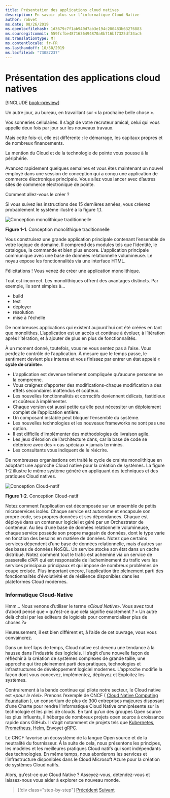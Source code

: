 ```yaml
---
title: Présentation des applications cloud natives
description: En savoir plus sur l’informatique Cloud Native
author: robvet
ms.date: 08/26/2019
ms.openlocfilehash: 1d3679c7f1ab940d7ab3e194c200483b63276883
ms.sourcegitcommit: 559fcfbe4871636494870a8b716bf7325df34ac5
ms.translationtype: MT
ms.contentlocale: fr-FR
ms.lasthandoff: 10/30/2019
ms.locfileid: "73087237"
---
```

# <a name="introduction-to-cloud-native-applications"></a>Présentation des applications cloud natives

[!INCLUDE [book-preview](../../../includes/book-preview.md)]

Un autre jour, au bureau, en travaillant sur « la prochaine belle chose ».

Vos sonneries cellulaires. Il s’agit de votre recruteur amical, celui qui vous appelle deux fois par jour sur les nouveaux travaux.

Mais cette fois-ci, elle est différente : le démarrage, les capitaux propres et de nombreux financements.

La mention du Cloud et de la technologie de pointe vous pousse à la périphérie.

Avancez rapidement quelques semaines et vous êtes maintenant un nouvel employé dans une session de conception qui a conçu une application de commerce électronique principale. Vous allez vous lancer avec d’autres sites de commerce électronique de pointe.

Comment allez-vous le créer ?

Si vous suivez les instructions des 15 dernières années, vous créerez probablement le système illustré à la figure 1,1.

![Conception monolithique traditionnelle](./media/monolithic-design.png)

**Figure 1-1**. Conception monolithique traditionnelle

Vous construisez une grande application principale contenant l’ensemble de votre logique de domaine. Il comprend des modules tels que l’identité, le catalogue, la commande et bien plus encore. L’application principale communique avec une base de données relationnelle volumineuse. Le noyau expose les fonctionnalités via une interface HTML.

Félicitations !  Vous venez de créer une application monolithique.

Tout est incorrect. Les monolithiques offrent des avantages distincts. Par exemple, ils sont simples à...

- build
- test
- déployer
- résolution
- mise à l'échelle

De nombreuses applications qui existent aujourd’hui ont été créées en tant que monolithes. L’application est un accès et continue à évoluer, à l’itération après l’itération, et à ajouter de plus en plus de fonctionnalités.

À un moment donné, toutefois, vous ne vous sentez pas à l’aise. Vous perdez le contrôle de l’application. À mesure que le temps passe, le sentiment devient plus intense et vous finissez par entrer un état appelé « **cycle de crainte**».

- L’application est devenue tellement compliquée qu’aucune personne ne la comprenne.
- Vous craignez d’apporter des modifications-chaque modification a des effets secondaires inattendus et coûteux.
- Les nouvelles fonctionnalités et correctifs deviennent délicats, fastidieux et coûteux à implémenter.
- Chaque version est aussi petite qu’elle peut nécessiter un déploiement complet de l’application entière.
- Un composant instable peut bloquer l’ensemble du système.
- Les nouvelles technologies et les nouveaux frameworks ne sont pas une option.
- Il est difficile d’implémenter des méthodologies de livraison agile.
- Les jeux d’érosion de l’architecture dans, car la base de code se détériore avec des « cas spéciaux » jamais terminés.
- Les consultants vous indiquent de le réécrire.

De nombreuses organisations ont traité le cycle de crainte monolithique en adoptant une approche Cloud native pour la création de systèmes. La figure 1-2 illustre le même système généré en appliquant des techniques et des pratiques Cloud natives.

![Conception Cloud-natif](./media/cloud-native-design.png)

**Figure 1-2**. Conception Cloud-natif

Notez comment l’application est décomposée sur un ensemble de petits microservices isolés. Chaque service est autonome et encapsule son propre code, ses propres données et ses dépendances. Chaque est déployé dans un conteneur logiciel et géré par un Orchestrator de conteneur. Au lieu d’une base de données relationnelle volumineuse, chaque service possède son propre magasin de données, dont le type varie en fonction des besoins en matière de données. Notez que certains services dépendent d’une base de données relationnelle, mais d’autres sur des bases de données NoSQL. Un service stocke son état dans un cache distribué. Notez comment tout le trafic est acheminé via un service de passerelle d’API qui est responsable de l’acheminement du trafic vers les services principaux principaux et qui impose de nombreux problèmes de coupe croisée. Plus important encore, l’application tire pleinement parti des fonctionnalités d’évolutivité et de résilience disponibles dans les plateformes Cloud modernes.

### <a name="cloud-native-computing"></a>Informatique Cloud-Native

Hmm... Nous venons d’utiliser le terme «*Cloud Native*». Vous avez tout d’abord pensé que « qu’est-ce que cela signifie exactement ? » Un autre delà choisi par les éditeurs de logiciels pour commercialiser plus de choses ?»

Heureusement, il est bien différent et, à l’aide de cet ouvrage, vous vous convaincrez.

Dans un bref laps de temps, Cloud native est devenu une tendance à la hausse dans l’industrie des logiciels. Il s’agit d’une nouvelle façon de réfléchir à la création de systèmes complexes de grande taille, une approche qui tire pleinement parti des pratiques, technologies et infrastructures de développement logiciel modernes. L’approche modifie la façon dont vous concevez, implémentez, déployez et Exploitez les systèmes.

Contrairement à la bande continue qui pilote notre secteur, le Cloud native est «*pour le réel*». Prenons l’exemple de CNCF ( [Cloud Native Computing Foundation](https://www.cncf.io/) ), un consortium de plus de 300 entreprises majeures disposant d’une Charte pour rendre l’informatique Cloud Native omniprésente sur la technologie et les piles de clouds. En tant qu’un des groupes Open source les plus influents, il héberge de nombreux projets open source à croissance rapide dans GitHub. Il s’agit notamment de projets tels que [Kubernetes](https://kubernetes.io/), [Prometheus](https://prometheus.io/), [Helm](https://helm.sh/), [Envoy](https://www.envoyproxy.io/)et [gRPC](https://grpc.io/).

Le CNCF favorise un écosystème de la langue Open source et de la neutralité du fournisseur. À la suite de cela, nous présentons les principes, les modèles et les meilleures pratiques Cloud natifs qui sont indépendants des technologies. En même temps, nous aborderons les services et l’infrastructure disponibles dans le Cloud Microsoft Azure pour la création de systèmes Cloud natifs.

Alors, qu’est-ce que Cloud Native ? Asseyez-vous, détendez-vous et laissez-nous vous aider à explorer ce nouveau monde.

>[!div class="step-by-step"]
>[Précédent](index.md)
>[Suivant](definition.md)
